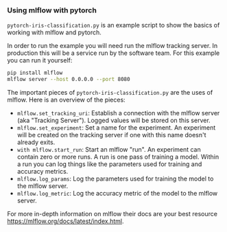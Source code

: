 ### Using mlflow with pytorch

`pytorch-iris-classification.py` is an example script to show the
basics of working with mlflow and pytorch.

In order to run the example you will need run the mlflow tracking server.
In production this will be a service run by the software team. For this
example you can run it yourself:
```bash
pip install mlflow
mlflow server --host 0.0.0.0 --port 8080
```

The important pieces of `pytorch-iris-classification.py` are the uses of
mlflow. Here is an overview of the pieces:

- `mlflow.set_tracking_uri`: Establish a connection with the mlflow
server (aka "Tracking Server"). Logged values will be stored on this
server.
- `mlflow.set_experiment`: Set a name for the experiment. An experiment
will be created on the tracking server if one with this name doesn't
already exits.
- `with mlflow.start_run`: Start an mlflow "run". An experiment can
contain zero or more runs. A run is one pass of training a model.
Within a run you can log things like the parameters  used for training
and accuracy metrics.
- `mlflow.log_params`: Log the parameters used for training the model
to the mlflow server.
- `mlflow.log_metric`: Log the accuracy metric of the model to the
mlflow server.


For more in-depth information on mlflow their docs are your best
resource https://mlflow.org/docs/latest/index.html.
